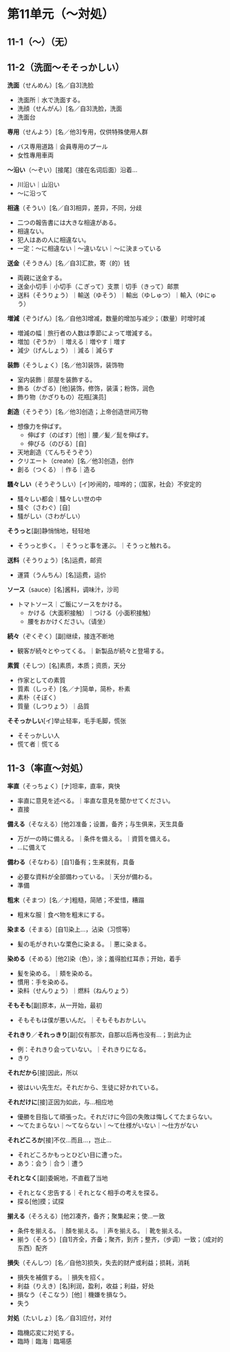 第11单元（～対処）
===

11-1（～）（无）
---

11-2（洗面～そそっかしい）
---

**洗面**（せんめん）[名／自3]洗脸

- 洗面所｜水で洗面する。
- 洗顔（せんがん）[名／自3]洗脸，洗面
- 洗面台

**専用**（せんよう）[名／他3]专用，仅供特殊使用人群

- バス専用道路｜会員専用のプール
- 女性專用車両

**～沿い**（～ぞい）[接尾]（接在名词后面）沿着…

- 川沿い｜山沿い
- ～に沿って

**相違**（そうい）[名／自3]相异，差异，不同，分歧

- 二つの報告書には大きな相違がある。
- 相違ない。
- 犯人はあの人に相違ない。
- 一定：～に相違ない｜～違いない｜〜に決まっている

**送金**（そうきん）[名／自3]汇款，寄（的）钱

- 両親に送金する。
- 送金小切手｜小切手（こぎって）支票｜切手（きって）邮票
- 送料（そうりょう）｜輸送（ゆそう）｜輸出（ゆしゅつ）｜輸入（ゆにゅう）

**増減**（ぞうげん）[名／自他3]增减，数量的增加与减少；（数量）时增时减

- 増減の幅｜旅行者の人数は季節によって増減する。
- 増加（ぞうか）｜増える｜増やす｜増す
- 減少（げんしょう）｜減る｜減らす

**装飾**（そうしょく）[名／他3]装饰，装饰物

- 室内装飾｜部屋を装飾する。
- 飾る（かざる）[他]装饰，修饰，装潢；粉饰，润色
- 飾り物（かざりもの）花瓶[演员]

**創造**（そうぞう）[名／他3]创造；上帝创造世间万物

- 想像力を伸ばす。
  - 伸ばす（のばす）[他]｜腰／髪／髭を伸ばす。
  - 伸びる（のびる）[自]
- 天地創造（てんちそうぞう）
- クリエート（create）[名／他3]创造，创作
- 創る（つくる）｜作る｜造る

**騷々しい**（そうぞうしい）[イ]吵闹的，喧哗的；（国家，社会）不安定的

- 騷々しい都会｜騷々しい世の中
- 騷ぐ（さわぐ）[自]
- 騷がしい（さわがしい）

**そうっと**[副]静悄悄地，轻轻地

- そうっと歩く。｜そうっと事を運ぶ。｜そうっと触れる。

**送料**（そうりょう）[名]运费，邮资

- 運賃（うんちん）[名]运费，运价

**ソース**（sauce）[名]酱料，调味汁，沙司

- トマトソース｜ご飯にソースをかける。
  - かける（大面积接触）｜つける（小面积接触）
  - 腰をおかけください。（请坐）

**続々**（ぞくぞく）[副]继续，接连不断地

- 観客が続々とやってくる。｜新製品が続々と登場する。

**素質**（そしつ）[名]素质，本质；资质，天分

- 作家としての素質
- 質素（しっそ）[名／ナ]简单，简朴，朴素
- 素朴（そぼく）
- 質量（しつりょう）｜品質

**そそっかしい**[イ]举止轻率，毛手毛脚，慌张

- そそっかしい人
- 慌て者｜慌てる

11-3（率直～対処）
---

**率直**（そっちょく）[ナ]坦率，直率，爽快

- 率直に意見を述べる。｜率直な意見を聞かせてください。
- 直接

**備える**（そなえる）[他2]准备；设置，备齐；与生俱来，天生具备

- 万が一の時に備える。｜条件を備える。｜資質を備える。
- …に備えて

**備わる**（そなわる）[自1]备有；生来就有，具备

- 必要な資料が全部備わっている。｜天分が備わる。
- 準備

**粗末**（そまつ）[名／ナ]粗糙，简陋；不爱惜，糟蹋

- 粗末な服｜食べ物を粗末にする。

**染まる**（そまる）[自1]染上…，沾染（习惯等）

- 髪の毛がきれいな栗色に染まる。｜悪に染まる。

**染める**（そめる）[他2]染（色），涂；羞得脸红耳赤；开始，着手

- 髪を染める。｜頬を染める。
- 慣用：手を染める。
- 染料（せんりょう）｜燃料（ねんりょう）

**そもそも**[副]原本，从一开始，最初

- そもそもは僕が悪いんだ。｜そもそもおかしい。

**それきり**／**それっきり**[副]仅有那次，自那以后再也没有…；到此为止

- 例：それきり会っていない。｜それきりになる。
- きり

**それだから**[接]因此，所以

- 彼はいい先生だ。それだから、生徒に好かれている。

**それだけに**[接]正因为如此，与…相应地

- 優勝を目指して頑張った。それだけに今回の失敗は悔しくてたまらない。
- ～てたまらない｜〜てならない｜〜て仕様がいない｜〜仕方がない

**それどころか**[接]不仅…而且…，岂止…

- それどころかもっとひどい目に遭った。
- あう：会う｜合う｜遭う

**それとなく**[副]委婉地，不直截了当地

- それとなく忠告する｜それとなく相手の考えを探る。
- 探る[他]摸；试探

**揃える**（そろえる）[他2]凑齐，备齐；聚集起来；使…一致

- 条件を揃える。｜顏を揃える。｜声を揃える。｜靴を揃える。
- 揃う（そろう）[自1]齐全，齐备；聚齐，到齐；整齐，（步调）一致；（成对的东西）配齐

**損失**（そんしつ）[名／自他3]损失，失去的财产或利益；损耗，消耗

- 損失を補償する。｜損失を招く。
- 利益（りえき）[名]利润，盈利，收益；利益，好处
- 損なう（そこなう）[他]｜機嫌を損なう。
- 失う

**対処**（たいしょ）[名／自3]应付，对付

- 臨機応変に対処する。
- 臨時｜臨海｜臨場感